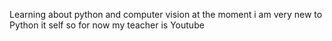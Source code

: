 Learning about python and computer vision
at the moment i am very new to Python it self so for now my teacher is Youtube

